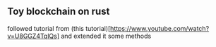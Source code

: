 ## Toy blockchain on rust 

followed tutorial from (this tutorial)[https://www.youtube.com/watch?v=U8GGZ4TqlQs] and extended it some methods
